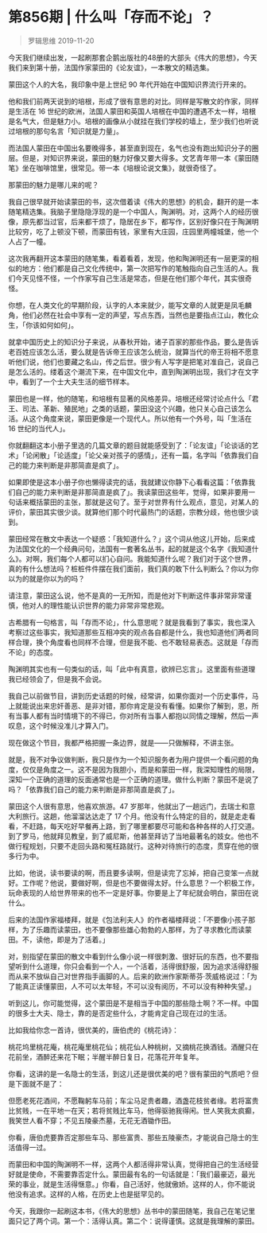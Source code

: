 # 第856期 | 什么叫「存而不论」？
> 罗辑思维
2019-11-20

今天我们继续出发，一起刷那套企鹅出版社的48册的大部头《伟大的思想》，今天我们来到第十册，法国作家蒙田的《论友谊》，一本散文的精选集。

蒙田这个人的大名，我印象中是上世纪 90 年代开始在中国知识界流行开来的。

他和我们前两天说到的培根，形成了很有意思的对比。同样是写散文的作家，同样是生活在 16 世纪的欧洲，法国人蒙田和英国人培根在中国的遭遇不太一样，培根是名气大，但是魅力小。培根的画像从小就挂在我们学校的墙上，至少我们也听说过培根的那句名言「知识就是力量」。

而法国人蒙田在中国出名要晚得多，甚至直到现在，名气也没有跑出知识分子的圈层。但是，对知识界来说，蒙田的魅力好像又要大得多。文艺青年带一本《蒙田随笔》坐在咖啡馆里，很常见。带一本《培根论说文集》，就很奇怪了。

那蒙田的魅力是哪儿来的呢？

我自己很早就开始读蒙田的书，这次借着读《伟大的思想》的机会，翻开的是一本随笔精选集。我脑子里隐隐浮现的是一个中国人，陶渊明。对，这两个人的经历很像，原先都当过官，后来都干烦了，隐居在乡下，都写作，区别好像只在于陶渊明比较穷，吃了上顿没下顿，而蒙田有钱，家里有大庄园，庄园里两幢城堡，他一个人占了一幢。

这次我再翻开这本蒙田的随笔集，看着看着，发现，他和陶渊明还有一层更深的相似的地方：他们都是自己文化传统中，第一次把写作的笔触指向自己生活的人。我们今天见怪不怪，一个作家写自己生活是常态，但是在他们那个年代，其实很奇怪。

你想，在人类文化的早期阶段，认字的人本来就少，能写文章的人就更是凤毛麟角，他们必然在社会中享有一定的声望，写点东西，当然也是要指点江山，教化众生，「你该如何如何」。

就拿中国历史上的知识分子来说，从春秋开始，诸子百家的那些作品，要么是告诉老百姓应该怎么活，要么就是告诉帝王应该怎么统治，就算当代的帝王将相不愿意听他们说，他们也要藏之名山，传之后世。很少有人写字是把笔对准自己，说自己是怎么活的。缕着这个潮流下来，在中国文化中，直到陶渊明出现，我们才在文字中，看到了一个士大夫生活的细节样本。

蒙田也是一样，他的随笔，和培根有显著的风格差异。培根还经常讨论点什么「君王、司法、革新、殖民地」之类的话题，蒙田没这个兴趣，他只关心自己该怎么活。从这个角度来说，蒙田更像是一个现代人。所以他有一个外号，叫「生活在 16 世纪的当代人」。

你就翻翻这本小册子里选的几篇文章的题目就能感受到了：「论友谊」「论谈话的艺术」「论闲散」「论适度」「论父亲对孩子的感情」，还有一篇，名字叫「依靠我们自己的能力来判断是非那简直是疯了」。

如果即使是这本小册子你也懒得读完的话，我就建议你静下心看看这篇：「依靠我们自己的能力来判断是非那简直是疯了」。我读蒙田这些年，觉得，如果非要用一句话来概括蒙田的主张，那就是这句了。至于对世界有什么观点，意见，对某人的评价，蒙田其实很少谈。就算他们那个时代最热门的话题，宗教分歧，他也很少谈到。

蒙田经常在散文中表达一个疑惑：「我知道什么？」这个词从他这儿开始，后来成为法国文化的一个经典问句，法国有一套著名丛书，起的就是这个名字《我知道什么》。对啊，我们每个人都可以扪心自问。我能知道什么呢？我们对于这个世界，真的有什么想法吗？桩桩件件摆在我们面前，我们真的敢下什么判断么？你以为你以为的就是你以为的吗？

请注意，蒙田这么说，他不是真的一无所知，而是他对下判断这件事非常非常谨慎，他对人的理性能认识世界的能力非常非常悲观。

古希腊有一句格言，叫「存而不论」，什么意思呢？就是我看到了事实，我也深入考察过这些事实，我知道那些互相冲突的观点各自都是什么，我也知道他们两者同样合理，换个角度看也同样不合理，但是我不能、也不敢轻易表态。这就是「存而不论」的态度。

陶渊明其实也有一句类似的话，叫「此中有真意，欲辨已忘言」。这里面有些道理我已经领会了，但是我不会说。

我自己以前做节目，讲到历史话题的时候，经常讲，如果你面对一个历史事件，马上就能说出来忠奸善恶、是非对错，那你肯定是没有看懂。如果你了解到，恩，所有当事人都有当时情境下的不得已，你对所有当事人都抱以同情之理解，然后一声叹息，这个时候没准儿才算入门。

现在做这个节目，我都严格把握一条边界，就是——只做解释，不讲主张。

就是，我不对争议做判断，我只是作为一个知识服务者为用户提供一个看问题的角度，仅仅是角度之一。这不是因为我胆小，而是和蒙田一样，我深知理性的局限，深知一个正确的道理的反面通常也是一个正确的道理。做什么判断？蒙田不是说了吗？「依靠我们自己的能力来判断是非那简直是疯了」。

蒙田这个人很有意思，他喜欢旅游。47 岁那年，他就出了一趟远门，去瑞士和意大利旅行。这趟，他溜溜达达走了 17 个月。他没有什么特定的目的，就是走走看看，不赶路，每天吃好早餐再上路，到了哪里都要尽可能和各种各样的人打交道。到了罗马，他就拜见教皇，到了威尼斯，他甚至拜访了当地最著名的妓女。他也不做行程规划，只要不走回头路和冤枉路就行。这种对待旅行的态度，贯穿在他的很多行为中。

比如，他说，读书要读的啊，而且要多读啊，但是读完了忘掉，把自己变笨一点就好。工作呢？他说，要做好啊，但是也不要做得太好。什么意思？一个积极工作，玩命表现的人给世界带来的也不一定是好事。你要是上了年纪就会明白，蒙田在说什么。

后来的法国作家福楼拜，就是《包法利夫人》的作者福楼拜说：「不要像小孩子那样，为了乐趣而读蒙田，也不要像那些雄心勃勃的人那样，为了寻求教化而读蒙田。不，读他，即是为了活着。」

对，别指望在蒙田的散文中看到什么像小说一样很刺激、很好玩的东西，也不要指望听到什么道理，你只会看到一个人，一个活着，活得很舒服，因为追求活得舒服而从来不放纵自己对世界指手画脚的人。后来的欧洲作家斯蒂芬·茨威格说过：「为了能真正读懂蒙田，人不可以太年轻，不可以没有阅历，不可以没有种种失望。」

听到这儿，你可能觉得，这个蒙田是不是相当于中国的那些隐士啊？不一样。中国的很多士大夫、隐士，靠的是否定些什么，才能肯定自己现在过的生活。

比如我给你念一首诗，很优美的，唐伯虎的《桃花诗》：

桃花坞里桃花庵，桃花庵里桃花仙；桃花仙人种桃树，又摘桃花换酒钱。酒醒只在花前坐，酒醉还来花下眠；半醒半醉日复日，花落花开年复年。

你看，这讲的是一名隐士的生活，到这儿还是很优美的吧？很有蒙田的气质吧？但是下面就不是了：

但愿老死花酒间，不愿鞠躬车马前；车尘马足贵者趣，酒盏花枝贫者缘。若将富贵比贫贱，一在平地一在天；若将贫贱比车马，他得驱驰我得闲。世人笑我太疯癫，我笑世人看不穿；不见五陵豪杰墓，无花无酒锄作田。

你看，唐伯虎要靠否定那些车马、那些富贵、那些五陵豪杰，才能说自己隐士的生活值得一过。

而蒙田和中国的陶渊明不一样，这两个人都活得非常认真，觉得把自己的生活经营好就是使命，不需要靠否定什么。蒙田最有名的一句话就是：「我们最豪迈，最光荣的事业，就是生活得惬意。」你看，自己活好，他就傲娇。这样的人，你不能说他没有追求。这样的人格，在历史上也是挺罕见的。

今天，我跟你一起刷这本书，《伟大的思想》丛书中的蒙田随笔，我自己在笔记里面只记了两个词。第一个：活得认真。第二个：说得谨慎。这就是我理解的蒙田。


